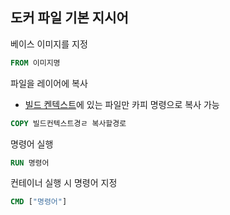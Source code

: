 ## 도커 파일 기본 지시어
베이스 이미지를 지정
```Dockerfile
FROM 이미지명
```
파일을 레이어에 복사
- [빌드 켄텍스트](<./이미지 빌드.md#빌드 컨텍스트>)에 있는 파일만 카피 명령으로 복사  가능
```Dockerfile
COPY 빌드컨텍스트경ㄹ 복사할경로
```

명령어 실행
```Dockerfile
RUN 명령어
```

컨테이너 실행 시 명령어 지정
```Dockerfile
CMD ["명령어"]
```